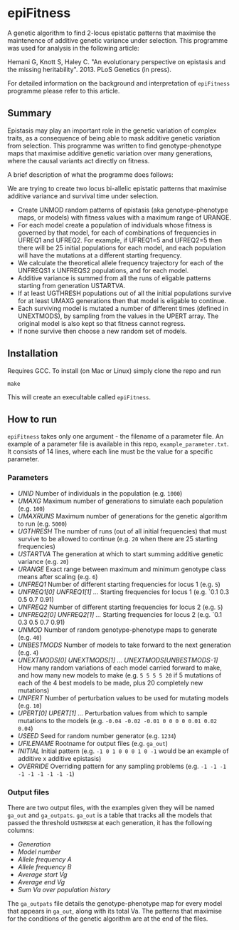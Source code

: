 epiFitness
==========

A genetic algorithm to find 2-locus epistatic patterns that maximise the maintenence of additive genetic variance under selection. This programme was used for analysis in the following article:

Hemani G, Knott S, Haley C. "An evolutionary perspective on epistasis and the missing heritability". 2013. PLoS Genetics (in press).

For detailed information on the background and interpretation of `epiFitness` programme please refer to this article.

## Summary

Epistasis may play an important role in the genetic variation of complex traits, as a consequence of being able to mask additive genetic variation from selection. This programme was written to find genotype-phenotype maps that maximise additive genetic variation over many generations, where the causal variants act directly on fitness.

A brief description of what the programme does follows:

We are trying to create two locus bi-allelic epistatic patterns that maximise additive variance and survival time under selection.
- Create UNMOD random patterns of epistasis (aka genotype-phenotype maps, or models) with fitness values with a maximum range of URANGE.
- For each model create a population of individuals whose fitness is governed by that model, for each of combinations of frequencies in UFREQ1 and UFREQ2. For example, if UFREQ1=5 and UFREQ2=5 then there will be 25 initial populations for each model, and each population will have the mutations at a different starting frequency.
- We calculate the theoretical allele frequency trajectory for each of the UNFREQS1 x UNFREQS2 populations, and for each model.
- Additive variance is summed from all the runs of eligable patterns starting from generation USTARTVA.
- If at least UGTHRESH populations out of all the initial populations survive for at least UMAXG generations then that model is eligable to continue.
- Each surviving model is mutated a number of different times (defined in UNEXTMODS), by sampling from the values in the UPERT array. The original model is also kept so that fitness cannot regress.
- If none survive then choose a new random set of models.




## Installation


Requires GCC. To install (on Mac or Linux) simply clone the repo and run

    make

This will create an execultable called `epiFitness`.


## How to run

`epiFitness` takes only one argument - the filename of a parameter file. An example of a parameter file is available in this repo, `example_parameter.txt`. It consists of 14 lines, where each line must be the value for a specific parameter.


### Parameters

- *UNID* Number of individuals in the population (e.g. `1000`)
- *UMAXG* Maximum number of generations to simulate each population (e.g. `100`)
- *UMAXRUNS* Maximum number of generations for the genetic algorithm to run (e.g. `5000`)
- *UGTHRESH* The number of runs (out of all initial frequencies) that must survive to be allowed to continue (e.g. `20` when there are 25 starting frequencies)
- *USTARTVA* The generation at which to start summing additive genetic variance (e.g. `20`)
- *URANGE* Exact range between maximum and minimum genotype class means after scaling (e.g. `6`)
- *UNFREQ1* Number of different starting frequencies for locus 1 (e.g. `5`)
- *UNFREQ1[0] UNFREQ1[1] ...* Starting frequencies for locus 1 (e.g. `0.1 0.3 0.5 0.7 0.91)
- *UNFREQ2* Number of different starting frequencies for locus 2 (e.g. `5`)
- *UNFREQ2[0] UNFREQ2[1] ...* Starting frequencies for locus 2 (e.g. `0.1 0.3 0.5 0.7 0.91)
- *UNMOD* Number of random genotype-phenotype maps to generate (e.g. `40`)
- *UNBESTMODS* Number of models to take forward to the next generation (e.g. `4`)
- *UNEXTMODS[0] UNEXTMODS[1] ... UNEXTMODS[UNBESTMODS-1]* How many random variations of each model carried forward to make, and how many new models to make (e.g. `5 5 5 5 20` if 5 mutations of each of the 4 best models to be made, plus 20 completely new mutations)
- *UNPERT* Number of perturbation values to be used for mutating models (e.g. `10`)
- *UPERT[0] UPERT[1] ...* Perturbation values from which to sample mutations to the models (e.g. `-0.04 -0.02 -0.01 0 0 0 0 0.01 0.02 0.04`)
- *USEED* Seed for random number generator (e.g. `1234`)
- *UFILENAME* Rootname for output files (e.g. `ga_out`)
- *INITIAL* Initial pattern (e.g. `-1 0 1 0 0 0 1 0 -1` would be an example of additive x additive epistasis)
- *OVERRIDE* Overriding pattern for any sampling problems (e.g. `-1 -1 -1 -1 -1 -1 -1 -1 -1`)


### Output files

There are two output files, with the examples given they will be named `ga_out` and `ga_outpats`. `ga_out` is a table that tracks all the models that passed the threshold `UGTHRESH` at each generation, it has the following columns:
- *Generation*
- *Model number*
- *Allele frequency A*
- *Allele frequency B*
- *Average start Vg*
- *Average end Vg*
- *Sum Va over population history*

The `ga_outpats` file details the genotype-phenotype map for every model that appears in `ga_out`, along with its total Va. The patterns that maximise for the conditions of the genetic algorithm are at the end of the files.




